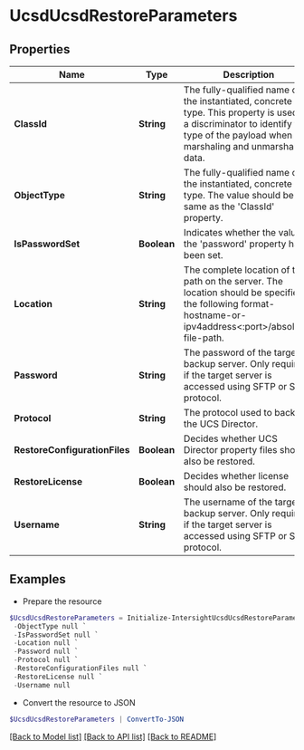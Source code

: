 # UcsdUcsdRestoreParameters
## Properties

Name | Type | Description | Notes
------------ | ------------- | ------------- | -------------
**ClassId** | **String** | The fully-qualified name of the instantiated, concrete type. This property is used as a discriminator to identify the type of the payload when marshaling and unmarshaling data. | [default to "ucsd.UcsdRestoreParameters"]
**ObjectType** | **String** | The fully-qualified name of the instantiated, concrete type. The value should be the same as the &#39;ClassId&#39; property. | [default to "ucsd.UcsdRestoreParameters"]
**IsPasswordSet** | **Boolean** | Indicates whether the value of the &#39;password&#39; property has been set. | [optional] [readonly] [default to $false]
**Location** | **String** | The complete location of the path on the server. The location should be specified in the following format- hostname-or-ipv4address&lt;:port&gt;/absolute-file-path. | [optional] 
**Password** | **String** | The password of the target backup server. Only required if the target server is accessed using SFTP or SCP protocol. | [optional] 
**Protocol** | **String** | The protocol used to backup the UCS Director. | [optional] 
**RestoreConfigurationFiles** | **Boolean** | Decides whether UCS Director property files should also be restored. | [optional] 
**RestoreLicense** | **Boolean** | Decides whether license should also be restored. | [optional] 
**Username** | **String** | The username of the target backup server. Only required if the target server is accessed using SFTP or SCP protocol. | [optional] 

## Examples

- Prepare the resource
```powershell
$UcsdUcsdRestoreParameters = Initialize-IntersightUcsdUcsdRestoreParameters  -ClassId null `
 -ObjectType null `
 -IsPasswordSet null `
 -Location null `
 -Password null `
 -Protocol null `
 -RestoreConfigurationFiles null `
 -RestoreLicense null `
 -Username null
```

- Convert the resource to JSON
```powershell
$UcsdUcsdRestoreParameters | ConvertTo-JSON
```

[[Back to Model list]](../README.md#documentation-for-models) [[Back to API list]](../README.md#documentation-for-api-endpoints) [[Back to README]](../README.md)

